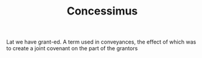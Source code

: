 ---
title: Concessimus
letter: C
permalink: "/definitions/bld-concessimus.html"
body: Lat we have grant-ed. A term used in conveyances, the effect of which was to
  create a joint covenant on the part of the grantors
published_at: '2018-07-07'
source: Black's Law Dictionary 2nd Ed (1910)
layout: post
---